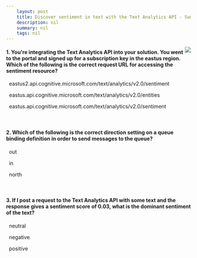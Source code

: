 ```yaml
---
    layout: post
    title: Discover sentiment in text with the Text Analytics API - Summary
    description: nil
    summary: nil
    tags: nil
---
```



 <a target="_blank" href="https://docs.microsoft.com/en-us/learn/modules/classify-user-feedback-with-the-text-analytics-api/8-summary/"><i class="fas fa-external-link-alt"></i> </a>
 <img align="right" src="https://docs.microsoft.com/en-us/learn/achievements/classify-user-feedback-with-the-text-analytics-api.svg">
####  1. You're integrating the Text Analytics API into your solution. You went to the portal and signed up for a subscription key in the eastus region. Which of the following is the correct request URL for accessing the  sentiment resource?


<i class='far fa-square'></i> &nbsp;&nbsp;eastus2.api.cognitive.microsoft.com/text/analytics/v2.0/sentiment

<i class='far fa-square'></i> &nbsp;&nbsp;eastus.api.cognitive.microsoft.com/text/analytics/v2.0/entities

<i class='fas fa-check-square' style='color: Dodgerblue;'></i> &nbsp;&nbsp;eastus.api.cognitive.microsoft.com/text/analytics/v2.0/sentiment
<br />
<br />
<br />

####  2. Which of the following is the correct direction setting on a queue binding definition in order to send messages to the queue?


<i class='fas fa-check-square' style='color: Dodgerblue;'></i> &nbsp;&nbsp;out

<i class='far fa-square'></i> &nbsp;&nbsp;in

<i class='far fa-square'></i> &nbsp;&nbsp;north
<br />
<br />
<br />

####  3. If I post a request to the Text Analytics API with some text and the response gives a sentiment score of 0.03, what is the dominant sentiment of the text?


<i class='far fa-square'></i> &nbsp;&nbsp;neutral

<i class='fas fa-check-square' style='color: Dodgerblue;'></i> &nbsp;&nbsp;negative

<i class='far fa-square'></i> &nbsp;&nbsp;positive
<br />
<br />
<br />
